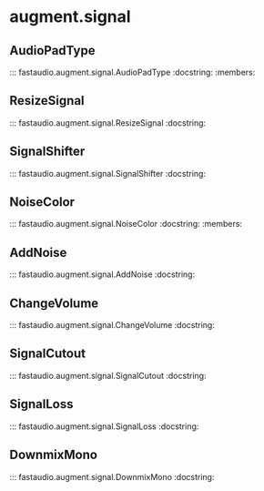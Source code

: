 # augment.signal

## AudioPadType

::: fastaudio.augment.signal.AudioPadType
    :docstring:
    :members:

## ResizeSignal

::: fastaudio.augment.signal.ResizeSignal
    :docstring:

## SignalShifter

::: fastaudio.augment.signal.SignalShifter
    :docstring:

## NoiseColor

::: fastaudio.augment.signal.NoiseColor
    :docstring:
    :members:

## AddNoise

::: fastaudio.augment.signal.AddNoise
    :docstring:

## ChangeVolume

::: fastaudio.augment.signal.ChangeVolume
    :docstring:

## SignalCutout

::: fastaudio.augment.signal.SignalCutout
    :docstring:

## SignalLoss

::: fastaudio.augment.signal.SignalLoss
    :docstring:

## DownmixMono

::: fastaudio.augment.signal.DownmixMono
    :docstring:
